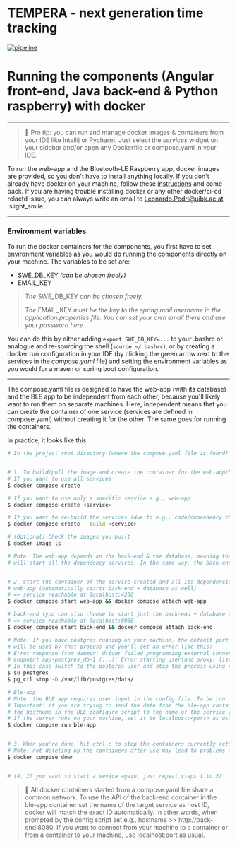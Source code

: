 TEMPERA - next generation time tracking
=======================================

[![pipeline](https://git.uibk.ac.at/informatik/qe/swess24/group4/g4t1/badges/main/pipeline.svg)](https://git.uibk.ac.at/informatik/qe/swess24/group4/g4t1/-/commits/main/)

# Running the components (Angular front-end, Java back-end & Python raspberry) with docker

---

> :rocket:
> Pro tip: you can run and manage docker images & containers from your IDE like Intellij or Pycharm.
> Just select the *services* widget on your sidebar and/or open any Dockerfile or compose.yaml in your IDE.

To run the web-app and the Bluetooth-LE Raspberry app,
docker images are provided, so you don't have to install anything locally.
If you don't already have docker on your machine, follow these [instructions](https://docs.docker.com/get-docker/) and
come back. If you are having trouble installing docker or any other docker/ci-cd relaetd issue,
you can always write an email to Leonardo.Pedri@uibk.ac.at :slight_smile:.

---

### Environment variables

To run the docker containers for the components, you first have to set environment variables as you would do
running the components directly on your machine. The variables to be set are:

* SWE_DB_KEY *(can be chosen freely)*
* EMAIL_KEY
 
> *The* SWE_DB_KEY *can be chosen freely.*
> 
> *The* EMAIL_KEY *must be the key to the spring.mail.username in the application.properties file. You can set your 
> own email there and use your password here*

You can do this by either adding `export SWE_DB_KEY=...` to your .bashrc or analogue and re-sourcing the shell 
(`source ~/.bashrc`), or by creating a docker run configuration in your IDE (by clicking the green arrow next to the 
services in the *compose.yaml* file) and setting the environment variables as you would for a maven or spring boot
configuration.

---

The compose.yaml file is designed to have the web-app (with its database) and the BLE app to be independent from each
other,
because you'll likely want to run them on separate machines. Here, independent means that you can create the container
of one
service (services are defined in compose.yaml) without creating it for the other. The same goes for running the
containers.

In practice, it looks like this

```bash
# In the project root directory (where the compose.yaml file is found)


# 1. To build/pull the image and create the container for the web-app/ble-app services from the compose.yaml
# If you want to use all services
$ docker compose create

# If you want to use only a specific service e.g., web-app
$ docker compose create <service>

# If you want to re-build the services (due to e.g., code/dependency changes)
$ docker compose create --build <service>

# (Optional) Check the images you built
$ docker image ls

# Note: The web-app depends on the back-end & the database, meaning that starting the web-app
# will start all the dependency services. In the same way, the back-end depends on the database.


# 2. Start the container of the service created and all its dependencies
# web-app (automatically starts back-end + database as well)
# => service reachable at localhost:4200
$ docker compose start web-app && docker compose attach web-app

# back-end (you can also choose to start just the back-end + database without the web-app)
# => service reachable at localhost:8080
$ docker compose start back-end && docker compose attach back-end

# Note: If you have postgres running on your machine, the default port 5432
# will be used by that process and you'll get an error like this:
# Error response from daemon: driver failed programming external connectivity on 
# endpoint app-postgres_db-1 (...): Error starting userland proxy: listen tcp4 0.0.0.0:5432: bind: address already in use
# In this case switch to the postgres user and stop the process using that port
$ su postgres
$ pg_ctl stop -D /var/lib/postgres/data/

# Ble-app
# Note: the BLE app requires user input in the config file. To be run in interactive mode, you have to use docker run.
# Important: if you are trying to send the data from the ble-app container to the back-end container, you have to set
# the hostname in the BLE configure script to the name of the service you are trying to reach, i.e., back-end:8080.
# If the server runs on your machine, set it to localhost:<port> as usual (see the note below for more info on this).
$ docker compose run ble-app


# 3. When you're done, hit ctrl-c to stop the containers currently active in your terminal. Then, delete the containers.
# Note: not deleting up the containers after use may lead to problems at the next start-up!
$ docker compose down


# (4. If you want to start a sevice again, just repeat steps 1 to 3)
```

> :mega:
> All docker containers started from a compose.yaml file share a common network. To use the API of the back-end
> container in the ble-app container set the name of the target service as host ID, docker will match
> the exact ID automatically. In other words, when prompted by the config script set e.g.,
> hostname >> http://back-end:8080.
> If you want to connect from your machine to a container or from a container to your machine, use localhost:port as
> usual.
